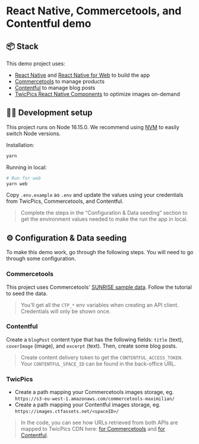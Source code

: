 # React Native, Commercetools, and Contentful demo

## 📦 Stack

This demo project uses:
- [React Native](https://reactnative.dev/) and [React Native for Web](https://necolas.github.io/react-native-web/) to build the app
- [Commercetools](https://commercetools.com/) to manage products
- [Contentful](https://www.contentful.com/) to manage blog posts
- [TwicPics React Native Components](https://npmjs.com/package/@twicpics/components-react-native) to optimize images on-demand

## 🧑‍💻 Development setup

This project runs on Node 16.15.0. We recommend using [NVM](https://github.com/nvm-sh/nvm) to easily switch Node versions.

Installation:

```sh
yarn
```

Running in local:

```sh
# Run for web
yarn web
```

Copy `.env.example` as `.env` and update the values using your credentials from TwicPics, Commercetools, and Contentful.

> Complete the steps in the “Configuration & Data seeding” section to get the environment values needed to make the run the app in local.

## ⚙️ Configuration & Data seeding

To make this demo work, go through the following steps. You will need to go through some configuration.

### Commercetools

This project uses Commercetools' [SUNRISE sample data](https://docs.commercetools.com/sdk/sunrise-data). Follow the tutorial to seed the data.

> You'll get all the `CTP_*` env variables when creating an API client. Credentials will only be shown once.

### Contentful

Create a `blogPost` content type that has the following fields: `title` (text), `coverImage` (image), and `excerpt` (text). Then, create some blog posts.

> Create content delivery token to get the `CONTENTFUL_ACCESS_TOKEN`. Your `CONTENTFUL_SPACE_ID` can be found in the back-office URL.

### TwicPics

- Create a path mapping your Commercetools images storage, eg. `https://s3-eu-west-1.amazonaws.com/commercetools-maximilian/`
- Create a path mapping your Contentful images storage, eg. `https://images.ctfassets.net/<spaceID>/`

> In the code, you can see how URLs retrieved from both APIs are mapped to TwicPics CDN here: [for Commercetools](https://github.com/TwicPics/react-native-commercetools-contentful-demo/blob/62b16ab3292b8f769d20ca74323a94c3cf36cdfc/components/ProductList.jsx#L25-L30) and [for Contentful](https://github.com/TwicPics/react-native-commercetools-contentful-demo/blob/62b16ab3292b8f769d20ca74323a94c3cf36cdfc/components/BlogPostList.jsx#L27-L32).
